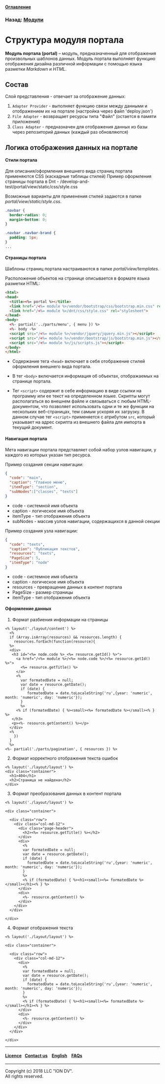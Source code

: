 #### [Оглавление](/docs/ru/index.md)

### Назад: [Модули](/docs/ru/3_modules_description/modules.md)

# Структура модуля портала

**Модуль портала (portal)** – модуль, предназначенный для отображения произвольных шаблонов данных. Модуль портала выполняет функцию отображения дизайна различной информации с помощью языка разметки *Markdown* и *HTML*.


## Состав
Слой представления - отвечает за отображение данных:

1. `Adapter Provider` - выполняет функцию связи между данными и отображением их на портале (настройка через файл 'deploy.json')
2. `File Adapter` - возвращает ресурсы типа "Файл" (остается в памяти приложения)
3. `Class Adapter` - предназначен для отображения данных из базы через репозиторий данных (каждый раз обновляются)

## Логика отображения данных на портале

#### Стили портала

Для описания/оформления внешнего вида страниц портала применяются CSS (каскадные таблицы стилей)
Пример оформления страницы портала в Dnt - /develop-and-test/portal/view/static/css/style.css

Возможные варианты для применения стилей задаются в папке *portal/view/static/style.css*.

```css
.navbar {
  border-radius: 0;
  margin-bottom: 0;
}

.navbar .navbar-brand {
  padding: 5px;
}
...
```

#### Страницы портала

Шаблоны страниц портала настраиваются в папке *portal/view/templates*. 

Расположение объектов на странице описывается в формате языка разметки HTML:

```html
<html>
<head>
  <title><%= portal %></title>
  <link href="/<%= module %>/vendor/bootstrap/css/bootstrap.min.css" rel="stylesheet">
  <link href="/<%= module %>/dnt/css/style.css" rel="stylesheet">
</head>
<body>
  <%- partial('../parts/menu', { menu }) %>
  <%- body -%>
  <script src="/<%= module %>/vendor/jquery/jquery.min.js"></script>
  <script src="/<%= module %>/vendor/bootstrap/js/bootstrap.min.js"></script>
  <script src="/<%= module %>/js/scripts.js"></script>
</body>
</html>
```

* Содержание тега `<head>` включает в себя отображение стилей оформления внешнего вида портала.

* В тег `<body>` включается информация об объектах, отображаемых на странице портала.

* Тег `<script>` содержит в себе информацию в виде ссылки на программу или ее текст на определенном языке. Скрипты могут располагаться во внешнем файле и связываться с любым HTML-документом, что позволяет использовать одни и те же функции на нескольких веб-страницах, тем самым ускоряя их загрузку. В данном случае тег `<script>` применяется с атрибутом `src`, который указывает на адрес скрипта из внешнего файла для импорта в текущий документ.

#### Навигация портала

Мета навигации портала представляет собой набор узлов навигации, у каждого из которых указан тип ресурса.

Пример создания секции навигации:

```json
{
  "code": "main",
  "caption": "Главное меню",
  "itemType": "section",
  "subNodes":["classes", "texts"]
}
```
* code - системной имя объекта
* caption - логическое имя объекта
* itemType - тип отображения объекта
* subNodes - массив узлов навигации, содержащихся в данной секции

Пример создания узла навигации:

```json
{
  "code": "texts",
  "caption": "Публикация текстов",
  "resources": "texts",
  "PageSize": 5,
  "itemType": "node"
}
```
* code - системное имя объекта
* caption - логическое имя объекта
* resources - превращение данных в контент портала
* PageSize - размер страницы
* itemType -  тип отображения объекта

#### Оформление данных


1. Формат разбиения информации на страницы
```
<% layout('./layout/content') %>
  <%
  if (Array.isArray(resources) && resources.length) {
    resources.forEach(function(resource){
  %>
  <div>
   <h3 id="<%= node.code %>_<%= resource.getId() %>">
     <a href="/<%= module %>/<%= node.code %>/<%= resource.getId() %>">
       <%= resource.getTitle() %>
     </a>
     <%
       var formatedDate = null;
       var date = resource.getDate();
       if (date) {
          formatedDate = date.toLocaleString('ru',{year: 'numeric', month: 'numeric', day: 'numeric'});
       }
       %>
     <% if (formatedDate) { %><small><%= formatedDate %></small><% } %>
   </h3>
   <p><%- resource.getContent() %></p>
  </div>
  <%
    })
  }
  %>
<%- partial('./parts/pagination', { resources }) %>
```

2. Формат корректного отображения текста ошибок 

```
<% layout('./layout/layout') %>
<div class="container">
  <h1>404</h1>
  <h2>Страница не найдена</h2>
</div>
```

3. Формат преобразования данных в контент портала 

```
<% layout('./layout/layout') %>

<div class="container">

  <div class="row">
    <div class="col-md-12">
      <div class="page-header">
        <h2><%= resource.getTitle() %></h2>
      </div>
      <div>
        <%
        var formatedDate = null;
        var date = resource.getDate();
        if (date) {
          formatedDate = date.toLocaleString('ru',{year: 'numeric', month: 'numeric', day: 'numeric'});
        }
        %>
        <% if (formatedDate) { %><h1><small><%= formatedDate %></small></h1><% } %>
      </div>
      <div>
        <%- resource.getContent() %>
      </div>
    </div>
  </div>

</div>
```

4. Формат отображения текста

```
<% layout('./layout/layout') %>

<div class="container">

  <div class="row">
    <div class="col-md-12">
      <div>
        <%
        var formatedDate = null;
        var date = resource.getDate();
        if (date) {
          formatedDate = date.toLocaleString('ru',{year: 'numeric', month: 'numeric', day: 'numeric'});
        }
        %>
        <% if (formatedDate) { %><h1><small><%= formatedDate %></small></h1><% } %>
      </div>
      <div>
        <%- resource.getContent() %>
      </div>
    </div>
  </div>

</div>
```

--------------------------------------------------------------------------  


 #### [Licence](/LICENCE.md)&ensp;  [Contact us](https://iondv.ru/index.html) &ensp;  [English](/docs/en/3_modules_description/portal.md) &ensp; [FAQs](/faqs.md)          



--------------------------------------------------------------------------  

Copyright (c) 2018 LLC "ION DV".   
All rights reserved.